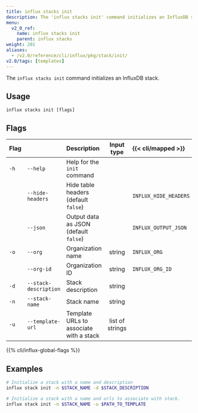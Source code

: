 ```yaml
---
title: influx stacks init
description: The 'influx stacks init' command initializes an InfluxDB stack.
menu:
  v2_0_ref:
    name: influx stacks init
    parent: influx stacks
weight: 201
aliases:
  - /v2.0/reference/cli/influx/pkg/stack/init/
v2.0/tags: [templates]
---
```


The `influx stacks init` command initializes an InfluxDB stack.

## Usage
```
influx stacks init [flags]
```

## Flags
| Flag |                       | Description                             | Input type      | {{< cli/mapped >}}    |
|:---- |:---                   |:-----------                             |:----------:     |:------------------    |
| `-h` | `--help`              | Help for the `init` command             |                 |                       |
|      | `--hide-headers`      | Hide table headers (default `false`)    |                 | `INFLUX_HIDE_HEADERS` |
|      | `--json`              | Output data as JSON (default `false`)   |                 | `INFLUX_OUTPUT_JSON`  |
| `-o` | `--org`               | Organization name                       | string          | `INFLUX_ORG`          |
|      | `--org-id`            | Organization ID                         | string          | `INFLUX_ORG_ID`       |
| `-d` | `--stack-description` | Stack description                       | string          |                       |
| `-n` | `--stack-name`        | Stack name                              | string          |                       |
| `-u` | `--template-url`      | Template URLs to associate with a stack | list of strings |                       |

{{% cli/influx-global-flags %}}

## Examples
```sh
# Initialize a stack with a name and description
influx stack init -n $STACK_NAME -d $STACK_DESCRIPTION

# Initialize a stack with a name and urls to associate with stack.
influx stack init -n $STACK_NAME -u $PATH_TO_TEMPLATE
```
